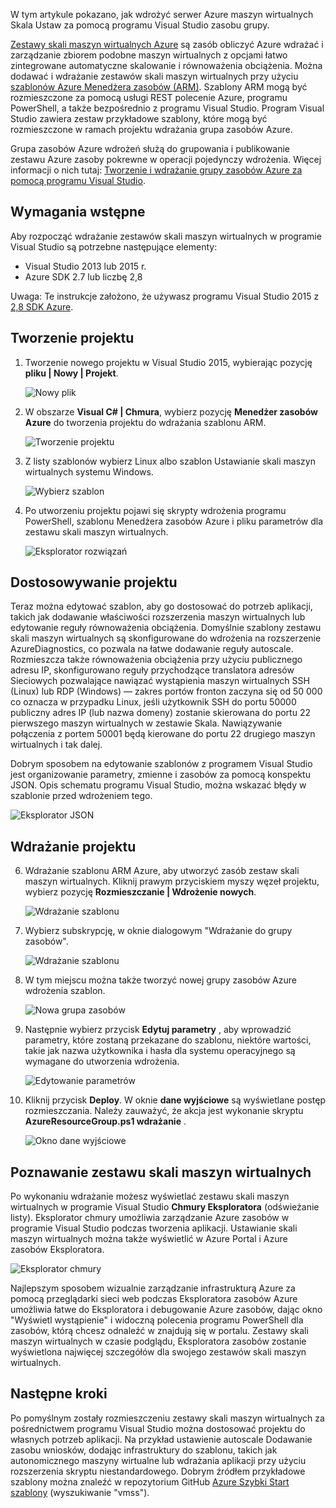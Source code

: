 

W tym artykule pokazano, jak wdrożyć serwer Azure maszyn wirtualnych Skala Ustaw za pomocą programu Visual Studio zasobu grupy.


[Zestawy skali maszyn wirtualnych Azure](https://azure.microsoft.com/blog/azure-vm-scale-sets-public-preview/) są zasób obliczyć Azure wdrażać i zarządzanie zbiorem podobne maszyn wirtualnych z opcjami łatwo zintegrowane automatyczne skalowanie i równoważenia obciążenia. Można dodawać i wdrażanie zestawów skali maszyn wirtualnych przy użyciu [szablonów Azure Menedżera zasobów (ARM)](https://github.com/Azure/azure-quickstart-templates). Szablony ARM mogą być rozmieszczone za pomocą usługi REST polecenie Azure, programu PowerShell, a także bezpośrednio z programu Visual Studio. Program Visual Studio zawiera zestaw przykładowe szablony, które mogą być rozmieszczone w ramach projektu wdrażania grupa zasobów Azure.

Grupa zasobów Azure wdrożeń służą do grupowania i publikowanie zestawu Azure zasoby pokrewne w operacji pojedynczy wdrożenia. Więcej informacji o nich tutaj: [Tworzenie i wdrażanie grupy zasobów Azure za pomocą programu Visual Studio](../vs-azure-tools-resource-groups-deployment-projects-create-deploy/).

## <a name="pre-requisites"></a>Wymagania wstępne

Aby rozpocząć wdrażanie zestawów skali maszyn wirtualnych w programie Visual Studio są potrzebne następujące elementy:

- Visual Studio 2013 lub 2015 r.
- Azure SDK 2.7 lub liczbę 2,8

Uwaga: Te instrukcje założono, że używasz programu Visual Studio 2015 z [2,8 SDK Azure](https://azure.microsoft.com/blog/announcing-the-azure-sdk-2-8-for-net/).

## <a name="creating-a-project"></a>Tworzenie projektu

1. Tworzenie nowego projektu w Visual Studio 2015, wybierając pozycję **pliku | Nowy | Projekt**.

    ![Nowy plik][file_new]

2. W obszarze **Visual C# | Chmura**, wybierz pozycję **Menedżer zasobów Azure** do tworzenia projektu do wdrażania szablonu ARM.

    ![Tworzenie projektu][create_project]

3.  Z listy szablonów wybierz Linux albo szablon Ustawianie skali maszyn wirtualnych systemu Windows.

    ![Wybierz szablon][select_Template]

4. Po utworzeniu projektu pojawi się skrypty wdrożenia programu PowerShell, szablonu Menedżera zasobów Azure i pliku parametrów dla zestawu skali maszyn wirtualnych.

    ![Eksplorator rozwiązań][solution_explorer]

## <a name="customize-your-project"></a>Dostosowywanie projektu

Teraz można edytować szablon, aby go dostosować do potrzeb aplikacji, takich jak dodawanie właściwości rozszerzenia maszyn wirtualnych lub edytowanie reguły równoważenia obciążenia. Domyślnie szablony zestawu skali maszyn wirtualnych są skonfigurowane do wdrożenia na rozszerzenie AzureDiagnostics, co pozwala na łatwe dodawanie reguły autoscale. Rozmieszcza także równoważenia obciążenia przy użyciu publicznego adresu IP, skonfigurowano reguły przychodzące translatora adresów Sieciowych pozwalające nawiązać wystąpienia maszyn wirtualnych SSH (Linux) lub RDP (Windows) — zakres portów fronton zaczyna się od 50 000 co oznacza w przypadku Linux, jeśli użytkownik SSH do portu 50000 publiczny adres IP (lub nazwa domeny) zostanie skierowana do portu 22 pierwszego maszyn wirtualnych w zestawie Skala. Nawiązywanie połączenia z portem 50001 będą kierowane do portu 22 drugiego maszyn wirtualnych i tak dalej.

 Dobrym sposobem na edytowanie szablonów z programem Visual Studio jest organizowanie parametry, zmienne i zasobów za pomocą konspektu JSON. Opis schematu programu Visual Studio, można wskazać błędy w szablonie przed wdrożeniem tego.

![Eksplorator JSON][json_explorer]

## <a name="deploy-the-project"></a>Wdrażanie projektu

6. Wdrażanie szablonu ARM Azure, aby utworzyć zasób zestaw skali maszyn wirtualnych. Kliknij prawym przyciskiem myszy węzeł projektu, wybierz pozycję **Rozmieszczanie | Wdrożenie nowych**.

    ![Wdrażanie szablonu][5deploy_Template]

7. Wybierz subskrypcję, w oknie dialogowym "Wdrażanie do grupy zasobów".

    ![Wdrażanie szablonu][6deploy_Template]

8. W tym miejscu można także tworzyć nowej grupy zasobów Azure wdrożenia szablon.

    ![Nowa grupa zasobów][new_resource]

9. Następnie wybierz przycisk **Edytuj parametry** , aby wprowadzić parametry, które zostaną przekazane do szablonu, niektóre wartości, takie jak nazwa użytkownika i hasła dla systemu operacyjnego są wymagane do utworzenia wdrożenia.

    ![Edytowanie parametrów][edit_parameters]

10. Kliknij przycisk **Deploy**. W oknie **dane wyjściowe** są wyświetlane postęp rozmieszczania. Należy zauważyć, że akcja jest wykonanie skryptu **AzureResourceGroup.ps1 wdrażanie** .

    ![Okno dane wyjściowe][output_window]

## <a name="exploring-your-vm-scale-set"></a>Poznawanie zestawu skali maszyn wirtualnych

Po wykonaniu wdrażanie możesz wyświetlać zestawu skali maszyn wirtualnych w programie Visual Studio **Chmury Eksploratora** (odświeżanie listy). Eksplorator chmury umożliwia zarządzanie Azure zasobów w programie Visual Studio podczas tworzenia aplikacji. Ustawianie skali maszyn wirtualnych można także wyświetlić w Azure Portal i Azure zasobów Eksploratora.

![Eksplorator chmury][cloud_explorer]

 Najlepszym sposobem wizualnie zarządzanie infrastrukturą Azure za pomocą przeglądarki sieci web podczas Eksploratora zasobów Azure umożliwia łatwe do Eksploratora i debugowanie Azure zasobów, dając okno "Wyświetl wystąpienie" i widoczną polecenia programu PowerShell dla zasobów, którą chcesz odnaleźć w znajdują się w portalu. Zestawy skali maszyn wirtualnych w czasie podglądu, Eksploratora zasobów zostanie wyświetlona najwięcej szczegółów dla swojego zestawów skali maszyn wirtualnych.

## <a name="next-steps"></a>Następne kroki

Po pomyślnym zostały rozmieszczeniu zestawy skali maszyn wirtualnych za pośrednictwem programu Visual Studio można dostosować projektu do własnych potrzeb aplikacji. Na przykład ustawienie autoscale Dodawanie zasobu wniosków, dodając infrastruktury do szablonu, takich jak autonomicznego maszyny wirtualne lub wdrażania aplikacji przy użyciu rozszerzenia skryptu niestandardowego. Dobrym źródłem przykładowe szablony można znaleźć w repozytorium GitHub [Azure Szybki Start szablony](https://github.com/Azure/azure-quickstart-templates) (wyszukiwanie "vmss").

[file_new]: ./media/virtual-machines-common-scale-sets-visual-studio/1-FileNew.png
[create_project]: ./media/virtual-machines-common-scale-sets-visual-studio/2-CreateProject.png
[select_Template]: ./media/virtual-machines-common-scale-sets-visual-studio/3b-SelectTemplateLin.png
[solution_explorer]: ./media/virtual-machines-common-scale-sets-visual-studio/4-SolutionExplorer.png
[json_explorer]: ./media/virtual-machines-common-scale-sets-visual-studio/10-JsonExplorer.png
[5deploy_Template]: ./media/virtual-machines-common-scale-sets-visual-studio/5-DeployTemplate.png
[6deploy_Template]: ./media/virtual-machines-common-scale-sets-visual-studio/6-DeployTemplate.png
[new_resource]: ./media/virtual-machines-common-scale-sets-visual-studio/7-NewResourceGroup.png
[edit_parameters]: ./media/virtual-machines-common-scale-sets-visual-studio/8-EditParameter.png
[output_window]: ./media/virtual-machines-common-scale-sets-visual-studio/9-Output.png
[cloud_explorer]: ./media/virtual-machines-common-scale-sets-visual-studio/12-CloudExplorer.png